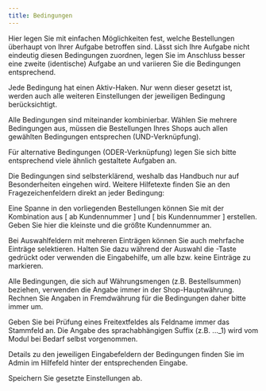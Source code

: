 ```yaml
---
title: Bedingungen
---
```


Hier legen Sie mit einfachen Möglichkeiten fest, welche Bestellungen überhaupt von Ihrer Aufgabe betroffen sind. Lässt sich Ihre Aufgabe nicht eindeutig diesen Bedingungen zuordnen, legen Sie im Anschluss besser eine zweite (identische) Aufgabe an und variieren Sie die Bedingungen entsprechend.

Jede Bedingung hat einen Aktiv-Haken. Nur wenn dieser gesetzt ist, werden auch alle weiteren Einstellungen der jeweiligen Bedingung berücksichtigt.

Alle Bedingungen sind miteinander kombinierbar. Wählen Sie mehrere Bedingungen aus, müssen die Bestellungen Ihres Shops auch allen gewählten Bedingungen entsprechen (UND-Verknüpfung).

Für alternative Bedingungen (ODER-Verknüpfung) legen Sie sich bitte entsprechend viele ähnlich gestaltete Aufgaben an.

Die Bedingungen sind selbsterklärend, weshalb das Handbuch nur auf Besonderheiten eingehen wird. Weitere Hilfetexte finden Sie an den Fragezeichenfeldern direkt an jeder Bedingung:

Eine Spanne in den vorliegenden Bestellungen können Sie mit der Kombination aus [ ab Kundennummer ] und [ bis Kundennummer ] erstellen. Geben Sie hier die kleinste und die größte Kundennummer an.

Bei Auswahlfeldern mit mehreren Einträgen können Sie auch mehrfache Einträge selektieren. Halten Sie dazu während der Auswahl die <Strg>-Taste gedrückt oder verwenden die Eingabehilfe, um alle bzw. keine Einträge zu markieren.

Alle Bedingungen, die sich auf Währungsmengen (z.B. Bestellsummen) beziehen, verwenden die Angabe immer in der Shop-Hauptwährung. Rechnen Sie Angaben in Fremdwährung für die Bedingungen daher bitte immer um.

Geben Sie bei Prüfung eines Freitextfeldes als Feldname immer das Stammfeld an. Die Angabe des sprachabhängigen Suffix (z.B. ..._1) wird vom Modul bei Bedarf selbst vorgenommen.

Details zu den jeweiligen Eingabefeldern der Bedingungen finden Sie im Admin im Hilfefeld hinter der entsprechenden Eingabe.

Speichern Sie gesetzte Einstellungen ab.
